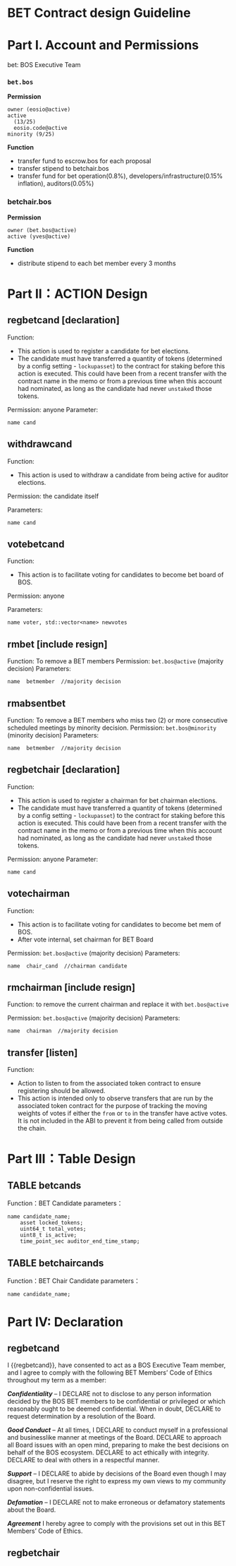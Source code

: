 # BET  Contract design Guideline

# Part I.  Account and Permissions

bet: BOS Executive Team 
### `bet.bos` 
**Permission**

```
owner (eosio@active)
active
  (13/25)
  eosio.code@active
minority (9/25)
```
**Function**

- transfer fund to escrow.bos for each proposal 
- transfer stipend to betchair.bos
- transfer fund for bet operation(0.8%), developers/infrastructure(0.15% inflation), auditors(0.05%)

### betchair.bos
**Permission**
```
owner (bet.bos@active)
active (yves@active)
```
**Function**  
- distribute stipend to each bet member every 3 months
 

# Part II：ACTION Design
## regbetcand [declaration]
Function:     
* This action is used to register a candidate for bet elections.
* The candidate must have transferred a quantity of tokens (determined by a config setting - `lockupasset`) to the contract for staking before this action is executed. This could have been from a recent transfer with the contract name in the memo or from a previous time when this account had nominated, as long as the candidate had never `unstake`d those tokens.

Permission: anyone
Parameter:
```
name cand
```



## withdrawcand

Function:     

* This action is used to withdraw a candidate from being active for auditor elections.

Permission: the candidate itself

Parameters:

```
name cand
```



## votebetcand

Function:
* This action is to facilitate voting for candidates to become bet board of BOS.


Permission: anyone

Parameters:

```
name voter, std::vector<name> newvotes
```



## rmbet [include resign]

Function: To remove a BET members
Permission: `bet.bos@active` (majority decision)
Parameters:

```
name  betmember  //majority decision
```

## rmabsentbet

Function: To remove a BET members who miss two (2) or more consecutive scheduled meetings by minority decision.
Permission: `bet.bos@minority` (minority decision)
Parameters:

```
name  betmember  //majority decision
```



## regbetchair [declaration]

Function:     

- This action is used to register a chairman for bet chairman elections.
- The candidate must have transferred a quantity of tokens (determined by a config setting - `lockupasset`) to the contract for staking before this action is executed. This could have been from a recent transfer with the contract name in the memo or from a previous time when this account had nominated, as long as the candidate had never `unstake`d those tokens.

Permission: anyone
Parameter:

```
name cand
```



## votechairman 

Function: 
- This action is to facilitate voting for candidates to become bet mem of BOS.
- After vote internal, set chairman for BET Board

Permission: `bet.bos@active` (majority decision)
Parameters:

```
name  chair_cand  //chairman candidate
```

## rmchairman [include resign]
Function: to remove the current chairman and replace it with `bet.bos@active`

Permission: `bet.bos@active` (majority decision)
Parameters:

```
name  chairman  //majority decision
```



  

## transfer [listen] 
Function:
* Action to listen to from the associated token contract to ensure registering should be allowed.
* This action is intended only to observe transfers that are run by the associated token contract for the purpose of tracking the moving weights of votes if either the `from` or `to` in the transfer have active votes. It is not included in the ABI to prevent it from being called from outside the chain.





# Part III：Table Design



## TABLE betcands
Function：BET Candidate 
parameters：

```
name candidate_name;
    asset locked_tokens;
    uint64_t total_votes;
    uint8_t is_active;
    time_point_sec auditor_end_time_stamp;
```



## TABLE betchaircands

Function：BET Chair Candidate
parameters：

```
name candidate_name;
```



# Part IV: Declaration

## regbetcand

I {{regbetcand}}, have consented to act as a BOS Executive Team member, and I agree to comply with the following BET Members’ Code of Ethics throughout my term as a member:

***Confidentiality***  – I DECLARE not to disclose to any person information decided by the BOS BET members to be confidential or privileged or which reasonably ought to be deemed confidential. When in doubt, DECLARE to request determination by a resolution of the Board.

***Good Conduct***  – At all times, I DECLARE to conduct myself in a professional and businesslike manner at meetings of the Board. DECLARE to approach all Board issues with an open mind, preparing to make the best decisions on behalf of the BOS ecosystem. DECLARE to act ethically with integrity. DECLARE to deal with others in a respectful manner.

***Support***  – I DECLARE to abide by decisions of the Board even though I may disagree, but I reserve the right to express my own views to my community upon non-confidential issues.

***Defamation***  – I DECLARE not to make erroneous or defamatory statements about the Board.

***Agreement***  I hereby agree to comply with the provisions set out in this BET Members’ Code of Ethics.





## regbetchair

